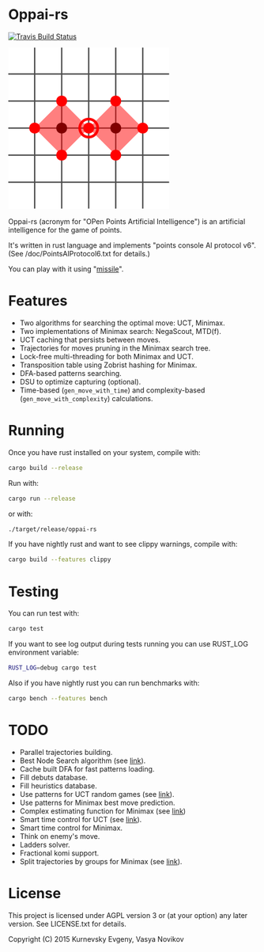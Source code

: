 Oppai-rs
====

[![Travis Build Status](https://travis-ci.org/pointsgame/oppai-rs.svg?branch=master)](https://travis-ci.org/pointsgame/oppai-rs)

![Logo](/Logo.svg)

Oppai-rs (acronym for "OPen Points Artificial Intelligence") is an artificial intelligence for the game of points.

It's written in rust language and implements "points console AI protocol v6". (See /doc/PointsAIProtocol6.txt for details.)

You can play with it using "[missile](https://github.com/pointsgame/missile)".

Features
====

* Two algorithms for searching the optimal move: UCT, Minimax.
* Two implementations of Minimax search: NegaScout, MTD(f).
* UCT caching that persists between moves.
* Trajectories for moves pruning in the Minimax search tree.
* Lock-free multi-threading for both Minimax and UCT.
* Transposition table using Zobrist hashing for Minimax.
* DFA-based patterns searching.
* DSU to optimize capturing (optional).
* Time-based (`gen_move_with_time`) and complexity-based (`gen_move_with_complexity`) calculations.

Running
====

Once you have rust installed on your system, compile with:

```sh
cargo build --release
```

Run with:

```sh
cargo run --release
```

or with:

```sh
./target/release/oppai-rs
```

If you have nightly rust and want to see clippy warnings, compile with:

```sh
cargo build --features clippy
```

Testing
====

You can run test with:

```sh
cargo test
```

If you want to see log output during tests running you can use RUST_LOG environment variable:

```sh
RUST_LOG=debug cargo test
```

Also if you have nightly rust you can run benchmarks with:

```sh
cargo bench --features bench
```

TODO
====
* Parallel trajectories building.
* Best Node Search algorithm (see [link](https://dspace.lu.lv/dspace/bitstream/handle/7/4903/38550-Dmitrijs_Rutko_2013.pdf)).
* Cache built DFA for fast patterns loading.
* Fill debuts database.
* Fill heuristics database.
* Use patterns for UCT random games (see [link](http://pasky.or.cz/go/pachi-tr.pdf)).
* Use patterns for Minimax best move prediction.
* Complex estimating function for Minimax (see [link](https://www.gnu.org/software/gnugo/gnugo_13.html#SEC167))
* Smart time control for UCT (see [link](http://pasky.or.cz/go/pachi-tr.pdf)).
* Smart time control for Minimax.
* Think on enemy's move.
* Ladders solver.
* Fractional komi support.
* Split trajectories by groups for Minimax (see [link](https://www.icsi.berkeley.edu/ftp/global/pub/techreports/1996/tr-96-030.pdf)).

License
====

This project is licensed under AGPL version 3 or (at your option) any later version. See LICENSE.txt for details.

Copyright (C) 2015 Kurnevsky Evgeny, Vasya Novikov
